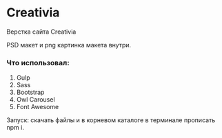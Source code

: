 # Creativia
Верстка сайта Creativia

PSD макет и png картинка макета внутри. 

### Что использовал:
1. Gulp
2. Sass
3. Bootstrap
4. Owl Carousel
5. Font Awesome

Запуск: скачать файлы и в корневом каталоге в терминале прописать npm i.
